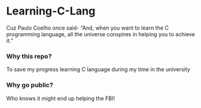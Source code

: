 # Learning-C-Lang
Cuz Paulo Coelho once said- “And, when you want to learn the C programming language, all the universe conspires in helping you to achieve it.”

### Why this repo?
To save my progress learning C language during my time in the university

### Why go public?
Who knows it might end up helping the FBI!


